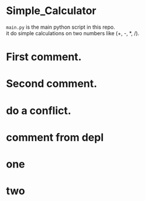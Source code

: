 # Simple_Calculator

`main.py` is the main python script in this repo. <br>
it do simple calculations on two numbers like (+, -, *, /).

# First comment.
# Second comment.
# do a conflict.
# comment from depl

# one
# two